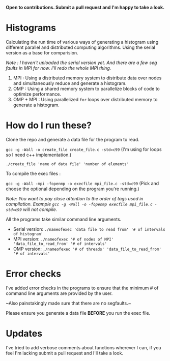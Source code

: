 __Open to contributions. Submit a pull request and I'm happy to take a look.__

Histograms
==========
Calculating the run time of various ways of generating a histogram using different parallel and distributed computing algorithms. Using the serial version as a base for comparision.


_Note : I haven't uploaded the serial version yet. And there are a few seg faults in MPI for now. I'll redo the whole MPI thing._

1. MPI : Using a distributed memory system to distribute data over nodes and simultaneously reduce and generate a histogram.
2. OMP : Using a shared memory system to parallelize blocks of code to optimize performance.
3. OMP + MPI : Using parallelized `for` loops over distributed memory to generate a histogram.

# How do I run these?
Clone the repo and generate a data file for the program to read.

`gcc -g -Wall -o create_file create_file.c -std=c99`    (I'm using for loops so I need c++ implementation.)

`./create_file 'name of data file' 'number of elements'`


To compile the exec files :

`gcc -g -Wall -mpi -fopenmp -o execfile mpi_file.c -std=c99`   (Pick and choose the optional depending on the program you're running.)

_Note: You want to pay close attention to the order of tags used in compilation. Example `gcc -g -Wall -o -fopenmp execfile mpi_file.c -std=c99` will not compile._

All the programs take similar command line arguments. 
+ Serial version: `./nameofexec 'data file to read from' '# of intervals of histogram'`
+ MPI version: `./nameofexec '# of nodes of MPI' 'data_file_to_read_from' '# of intervals'`
+ OMP version: `./nameofexec '# of threads' 'data_file_to_read_from' '# of intervals'`

# Error checks
I've added error checks in the programs to ensure that the minimum # of command line arguments are provided by the user.

~Also painstakingly made sure that there are no segfaults.~

Please ensure you generate a data file __BEFORE__ you run the exec file.

# Updates
I've tried to add verbose comments about functions wherever I can, if you feel I'm lacking submit a pull request and I'll take a look.
